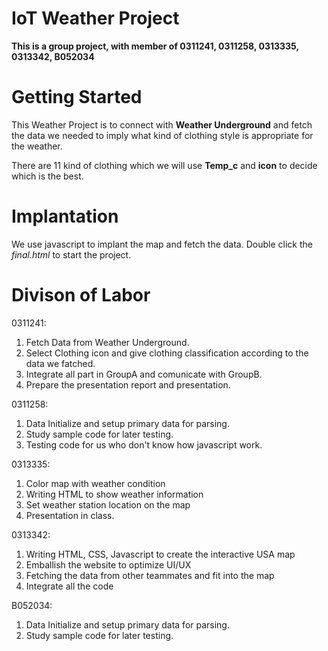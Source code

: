 # IoT Weather Project

**This is a group project, with member of 0311241, 0311258, 0313335, 0313342, B052034**


# Getting Started

This Weather Project is to connect with **Weather Underground** and fetch the data we needed to imply what kind of clothing style is appropriate for the weather.

There are 11 kind of clothing which we will use **Temp_c** and **icon** to decide which is the best.

# Implantation
We use javascript to implant the map and fetch the data.
Double click the *final.html* to start the project.

# Divison of Labor

0311241:
1. Fetch Data from Weather Underground.
2. Select Clothing icon and give clothing classification according to the data we fatched.
3. Integrate all part in GroupA and comunicate with GroupB.
4. Prepare the presentation report and presentation.

0311258:
1. Data Initialize and setup primary data for parsing.
2. Study sample code for later testing.
3. Testing code for us who don't know how javascript work.

0313335:
1. Color map with weather condition 
2. Writing HTML to show weather information
3. Set weather station location on the map
4. Presentation in class.

0313342:
1. Writing HTML, CSS, Javascript to create the interactive USA map
2. Emballish the website to optimize UI/UX
3. Fetching the data from other teammates and fit into the map
4. Integrate all the code

B052034:
1. Data Initialize and setup primary data for parsing.
2. Study sample code for later testing.



